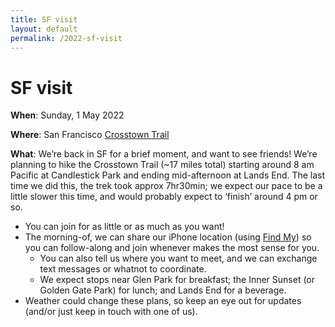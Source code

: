 ```yaml
---
title: SF visit
layout: default
permalink: /2022-sf-visit
---
```

# SF visit

**When**: Sunday, 1 May 2022

**Where**: San Francisco [Crosstown Trail](https://crosstowntrail.org/)

**What**: We’re back in SF for a brief moment, and want to see friends! We’re planning to hike the Crosstown Trail (~17 miles total) starting around 8 am Pacific at Candlestick Park and ending mid-afternoon at Lands End. The last time we did this, the trek took approx 7hr30min; we expect our pace to be a little slower this time, and would probably expect to ‘finish’ around 4 pm or so.

* You can join for as little or as much as you want!
* The morning-of, we can share our iPhone location (using [Find My](https://support.apple.com/en-us/HT210514)) so you can follow-along and join whenever makes the most sense for you.
  * You can also tell us where you want to meet, and we can exchange text messages or whatnot to coordinate.
  * We expect stops near Glen Park for breakfast; the Inner Sunset (or Golden Gate Park) for lunch; and Lands End for a beverage.
* Weather could change these plans, so keep an eye out for updates (and/or just keep in touch with one of us).
